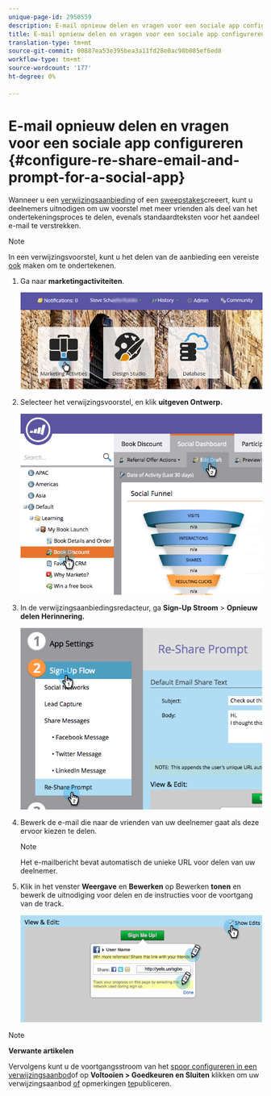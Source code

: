 ```yaml
---
unique-page-id: 2950559
description: E-mail opnieuw delen en vragen voor een sociale app configureren - Marketo Docs - Productdocumentatie
title: E-mail opnieuw delen en vragen voor een sociale app configureren
translation-type: tm+mt
source-git-commit: 00887ea53e395bea3a11fd28e0ac98b085ef6ed8
workflow-type: tm+mt
source-wordcount: '177'
ht-degree: 0%

---
```



# E-mail opnieuw delen en vragen voor een sociale app configureren {#configure-re-share-email-and-prompt-for-a-social-app}

Wanneer u een [verwijzingsaanbieding](../../../../product-docs/demand-generation/social/referral-offers/create-a-referral-offer.md) of een [sweepstakes](../../../../product-docs/demand-generation/social/sweepstakes/create-sweepstakes.md)creeert, kunt u deelnemers uitnodigen om uw voorstel met meer vrienden als deel van het ondertekeningsproces te delen, evenals standaardteksten voor het aandeel e-mail te verstrekken.

>[!NOTE]
>
>In een verwijzingsvoorstel, kunt u het delen van de aanbieding een vereiste [ook](../../../../product-docs/demand-generation/social/social-functions/set-social-share-requirement.md) maken om te ondertekenen.

1. Ga naar **marketingactiviteiten**.

   ![](assets/login-marketing-activities-3.png)

1. Selecteer het verwijzingsvoorstel, en klik **uitgeven Ontwerp.**

   ![](assets/image2014-9-22-11-3a6-3a56.png)

1. In de verwijzingsaanbiedingsredacteur, ga **Sign-Up Stroom** > **Opnieuw delen Herinnering.**

   ![](assets/image2014-9-22-11-3a7-3a9.png)

1. Bewerk de e-mail die naar de vrienden van uw deelnemer gaat als deze ervoor kiezen te delen.

   >[!NOTE]
   >
   >Het e-mailbericht bevat automatisch de unieke URL voor delen van uw deelnemer.

1. Klik in het venster **Weergave** en **Bewerken** op Bewerken **tonen** en bewerk de uitnodiging voor delen en de instructies voor de voortgang van de track.

   ![](assets/image2014-9-22-11-3a7-3a49.png)

>[!NOTE]
>
>**Verwante artikelen**
>
>Vervolgens kunt u de voortgangsstroom van het [spoor configureren in een verwijzingsaanbod](configure-track-progress-flow-for-a-referral-offer.md)of op **Voltooien > Goedkeuren en Sluiten** klikken om uw verwijzingsaanbod [of](../../../../product-docs/demand-generation/social/referral-offers/publish-a-referral-offer.md) opmerkingen [te](../../../../product-docs/demand-generation/social/sweepstakes/create-sweepstakes.md)publiceren.

